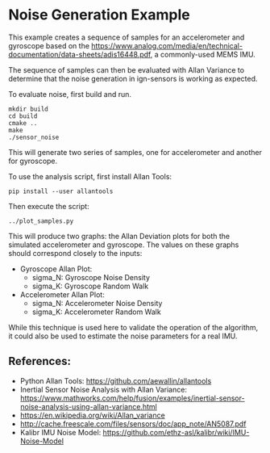 # Noise Generation Example

This example creates a sequence of samples for an accelerometer and gyroscope based
on the https://www.analog.com/media/en/technical-documentation/data-sheets/adis16448.pdf, a commonly-used MEMS IMU.

The sequence of samples can then be evaluated with Allan Variance to determine that
the noise generation in ign-sensors is working as expected.

To evaluate noise, first build and run.

```
mkdir build
cd build
cmake ..
make
./sensor_noise
```

This will generate two series of samples, one for accelerometer and another for gyroscope.

To use the analysis script, first install Allan Tools:

```
pip install --user allantools
```

Then execute the script:

```
../plot_samples.py
```

This will produce two graphs: the Allan Deviation plots for both the simulated accelerometer and gyroscope.  The values on these graphs should correspond closely to the inputs:

* Gyroscope Allan Plot:
  * sigma_N: Gyroscope Noise Density
  * sigma_K: Gyroscope Random Walk
* Accelerometer Allan Plot:
  * sigma_N: Accelerometer Noise Density
  * sigma_K: Accelerometer Random Walk


While this technique is used here to validate the operation of the algorithm, it could also be used
to estimate the noise parameters for a real IMU.


## References:

* Python Allan Tools: https://github.com/aewallin/allantools
* Inertial Sensor Noise Analysis with Allan Variance: https://www.mathworks.com/help/fusion/examples/inertial-sensor-noise-analysis-using-allan-variance.html
* https://en.wikipedia.org/wiki/Allan_variance
* http://cache.freescale.com/files/sensors/doc/app_note/AN5087.pdf
* Kalibr IMU Noise Model: https://github.com/ethz-asl/kalibr/wiki/IMU-Noise-Model
